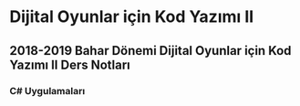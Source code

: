 # Dijital Oyunlar için Kod Yazımı II

## 2018-2019 Bahar Dönemi Dijital Oyunlar için Kod Yazımı II Ders Notları

### C# Uygulamaları

